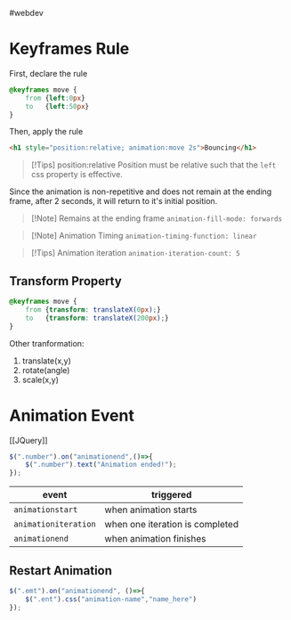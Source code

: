 #webdev 

# Keyframes Rule

First, declare the rule
```css
@keyframes move {
	from {left:0px}
	to   {left:50px}
}
```

Then, apply the rule
```html
<h1 style="position:relative; animation:move 2s">Bouncing</h1>
```

>[!Tips] position:relative
>Position must be relative such that the `left` css property is effective. 

Since the animation is non-repetitive and does not remain at the ending frame, after 2 seconds, it will return to it's initial position.

>[!Note] Remains at the ending frame
>`animation-fill-mode: forwards`

>[!Note] Animation Timing
>`animation-timing-function: linear`

>[!Tips] Animation iteration
>`animation-iteration-count: 5`


## Transform Property

```css
@keyframes move {
	from {transform: translateX(0px);}
	to   {transform: translateX(200px);}
}
```

Other tranformation:
1. translate(x,y)
2. rotate(angle)
3. scale(x,y)


# Animation Event
[[JQuery]]

```js
$(".number").on("animationend",()=>{
	$(".number").text("Animation ended!");
});
```

| event                | triggered                       |
| -------------------- | ------------------------------- |
| `animationstart`     | when animation starts           |
| `animationiteration` | when one iteration is completed |
| `animationend`       | when animation finishes         |


## Restart Animation

```js
$(".emt").on("animationend", ()=>{
	$(".ent").css("animation-name","name_here")
});
```
